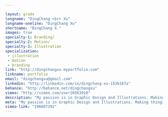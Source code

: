 ```yaml
---

layout: grads
longname: "DingChang <br> Xu"
longname-oneline: "DingChang Xu"
shortname: "DingChang X."
images: true
specialty-1: Branding/
specialty-2: Motion/
specialty-3: Illustration
specialization:
 - illustration
 - motion
 - branding
link: "http://dingchangxu.myportfolio.com"
linkname: portfolio
email: "dingchangxu@gmail.com"
linkedin: "http://linkedin.com/in/dingchang-xu-153b167a"
behance: "http://behance.net/dingchangxu"
vimeo: "http://vimeo.com/user20563910"
description: "My passion is in Graphic Design and Illustrations. Making things come to life and telling the story have changed my whole outlook on the design world."
meta: "My passion is in Graphic Design and Illustrations. Making things come to life and telling the story have changed my whole outlook on the design world."
vimeo-link: "196607392"
---
```

